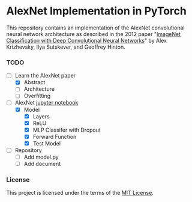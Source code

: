 # AlexNet Implementation in PyTorch

This repository contains an implementation of the AlexNet convolutional neural network architecture as described in the 2012 paper "[ImageNet Classification with Deep Convolutional Neural Networks](https://papers.nips.cc/paper/4824-imagenet-classification-with-deep-convolutional-neural-networks)" by Alex Krizhevsky, Ilya Sutskever, and Geoffrey Hinton.

### TODO

- [ ] Learn the AlexNet paper
    - [x] Abstract
    - [ ] Architecture
    - [ ] Overfitting
- [ ] AlexNet [jupyter notebook](/notebook/alexnet.ipynb)
    - [x] Model
        - [x] Layers
        - [x] ReLU
        - [x] MLP Classifer with Dropout
        - [x] Forward Function
        - [x] Test Model
- [ ] Repository
    - [ ] Add model.py
    - [ ] Add document
### License

This project is licensed under the terms of the [MIT License](LICENSE).